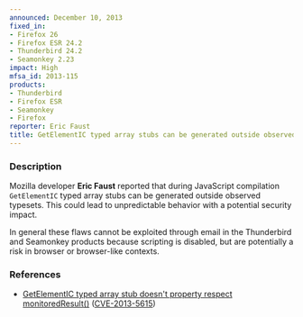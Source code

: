 ```yaml
---
announced: December 10, 2013
fixed_in:
- Firefox 26
- Firefox ESR 24.2
- Thunderbird 24.2
- Seamonkey 2.23
impact: High
mfsa_id: 2013-115
products:
- Thunderbird
- Firefox ESR
- Seamonkey
- Firefox
reporter: Eric Faust
title: GetElementIC typed array stubs can be generated outside observed typesets
---
```


<h3>Description</h3>

<p>Mozilla developer <strong>Eric Faust</strong> reported that during JavaScript compilation <code>GetElementIC</code> typed array stubs can be generated outside observed typesets. This could lead to unpredictable behavior with a potential security impact.
</p>

<p class="note">In general these flaws cannot be exploited through email in the
Thunderbird and Seamonkey products because scripting is disabled, but are
potentially a risk in browser or browser-like contexts.</p>

<h3>References</h3>

<ul>
  <li><a href="https://bugzilla.mozilla.org/show_bug.cgi?id=929261">
       GetElementIC typed array stub doesn't property respect
monitoredResult()</a> (<a href="http://cve.mitre.org/cgi-bin/cvename.cgi?name=CVE-2013-5615" class="ex-ref">CVE-2013-5615</a>)</li>
</ul>



